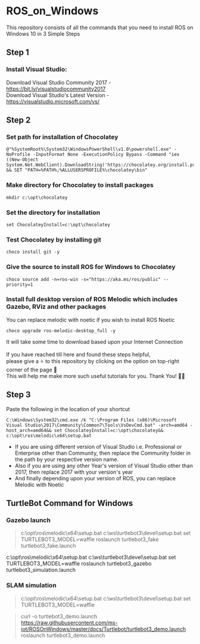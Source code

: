 # ROS_on_Windows
This repository consists of all the commands that you need to install ROS on Windows 10 in 3 Simple Steps

## Step 1

### Install Visual Studio:

Download Visual Studio Community 2017 - https://bit.ly/visualstudiocommunity2017 <br>
Download Visual Studio's Latest Version - https://visualstudio.microsoft.com/vs/


## Step 2

### Set path for installation of Chocolatey
```
@"%SystemRoot%\System32\WindowsPowerShell\v1.0\powershell.exe" -NoProfile -InputFormat None -ExecutionPolicy Bypass -Command "iex ((New-Object System.Net.WebClient).DownloadString('https://chocolatey.org/install.ps1'))" && SET "PATH=%PATH%;%ALLUSERSPROFILE%\chocolatey\bin"
```

### Make directory for Chocolatey to install packages
```
mkdir c:\opt\chocolatey
```

### Set the directory for installation
```
set ChocolateyInstall=c:\opt\chocolatey
```

### Test Chocolatey by installing git
```
choco install git -y
```

### Give the source to install ROS for Windows to Chocolatey
```
choco source add -n=ros-win -s="https://aka.ms/ros/public" --priority=1
```

### Install full desktop version of ROS Melodic which includes Gazebo, RViz and other packages
You can replace melodic with noetic if you wish to install ROS Noetic

```
choco upgrade ros-melodic-desktop_full -y 
```

It will take some time to download based upon your Internet Connection<br><br>
If you have reached till here and found these steps helpful,<br>
please give a ⭐ to this repository by clicking on the option on top-right corner of the page 🙂<br>
This will help me make more such useful tutorials for you. Thank You! ✌🏻

## Step 3

Paste the following in the location of your shortcut<br>
```
C:\Windows\System32\cmd.exe /k "C:\Program Files (x86)\Microsoft Visual Studio\2017\Community\Common7\Tools\VsDevCmd.bat" -arch=amd64 -host_arch=amd64&& set ChocolateyInstall=c:\opt\chocolatey&& c:\opt\ros\melodic\x64\setup.bat
```

* If you are using different version of Visual Studio i.e. Professional or Enterprise other than Community, then replace the Community folder in the path by your respective version name.
* Also if you are using any other Year's version of Visual Studio other than 2017, then replace 2017 with your version's year
* And finally depending upon your version of ROS, you can replace Melodic with Noetic

## TurtleBot Command for Windows

### Gazebo launch

> c:\opt\ros\melodic\x64\setup.bat
> c:\ws\turtlebot3\devel\setup.bat
> set TURTLEBOT3_MODEL=waffle
> roslaunch turtlebot3_fake turtlebot3_fake.launch

c:\opt\ros\melodic\x64\setup.bat
c:\ws\turtlebot3\devel\setup.bat
set TURTLEBOT3_MODEL=waffle
roslaunch turtlebot3_gazebo turtlebot3_simulation.launch


### SLAM simulation

> c:\opt\ros\melodic\x64\setup.bat
> c:\ws\turtlebot3\devel\setup.bat
> set TURTLEBOT3_MODEL=waffle

> curl -o turtlebot3_demo.launch https://raw.githubusercontent.com/ms-iot/ROSOnWindows/master/docs/Turtlebot/turtlebot3_demo.launch
> roslaunch turtlebot3_demo.launch


